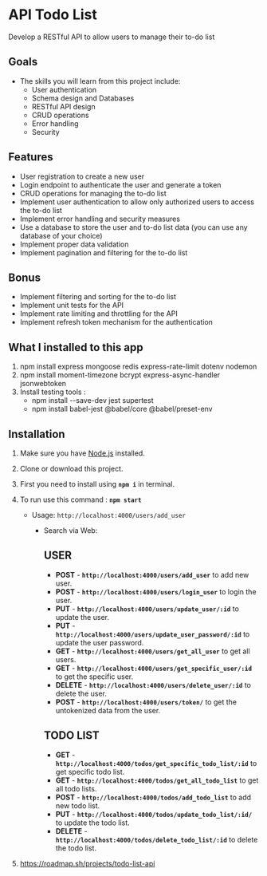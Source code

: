 # API Todo List
 Develop a RESTful API to allow users to manage their to-do list


## Goals
 - The skills you will learn from this project include:
   - User authentication
   - Schema design and Databases
   - RESTful API design
   - CRUD operations
   - Error handling
   - Security

## Features
 - User registration to create a new user
 - Login endpoint to authenticate the user and generate a token
 - CRUD operations for managing the to-do list
 - Implement user authentication to allow only authorized users to access the to-do list
 - Implement error handling and security measures
 - Use a database to store the user and to-do list data (you can use any database of your choice)
 - Implement proper data validation
 - Implement pagination and filtering for the to-do list

## Bonus
 - Implement filtering and sorting for the to-do list
 - Implement unit tests for the API
 - Implement rate limiting and throttling for the API
 - Implement refresh token mechanism for the authentication

## What I installed to this app

1. npm install express mongoose redis express-rate-limit dotenv nodemon
2. npm install moment-timezone bcrypt express-async-handler jsonwebtoken
3. Install testing tools :
   - npm install --save-dev jest supertest
   - npm install babel-jest @babel/core @babel/preset-env



## Installation

1. Make sure you have [Node.js](https://nodejs.org) installed.

2. Clone or download this project.

3. First you need to install using **`npm i`** in terminal.

4. To run use this command : **`npm start`**
    - Usage:  `http://localhost:4000/users/add_user`
      - Search via Web:
         
           ## USER
        
          - **POST** - **`http://localhost:4000/users/add_user`** to add new user.
          - **POST** - **`http://localhost:4000/users/login_user`** to login the user.
          - **PUT** - **`http://localhost:4000/users/update_user/:id`** to update the user.
          - **PUT** - **`http://localhost:4000/users/update_user_password/:id`**  to update the user password.
          - **GET** - **`http://localhost:4000/users/get_all_user`** to get all users.
          - **GET** - **`http://localhost:4000/users/get_specific_user/:id`** to get the specific user.
          - **DELETE** - **`http://localhost:4000/users/delete_user/:id`** to delete the user.
          - **POST** - **`http://localhost:4000/users/token/`** to get the untokenized data from the user.

           ## TODO LIST
        
          - **GET** - **`http://localhost:4000/todos/get_specific_todo_list/:id`** to get specific todo list.
          - **GET** - **`http://localhost:4000/todos/get_all_todo_list`** to get all todo lists.
          - **POST** - **`http://localhost:4000/todos/add_todo_list`** to add new todo list.
          - **PUT** - **`http://localhost:4000/todos/update_todo_list/:id/`** to update the todo list.
          - **DELETE** - **`http://localhost:4000/todos/delete_todo_list/:id`** to delete the todo list.

5. https://roadmap.sh/projects/todo-list-api


